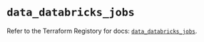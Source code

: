# `data_databricks_jobs`

Refer to the Terraform Registory for docs: [`data_databricks_jobs`](https://registry.terraform.io/providers/databricks/databricks/1.24.1/docs/data-sources/jobs).
